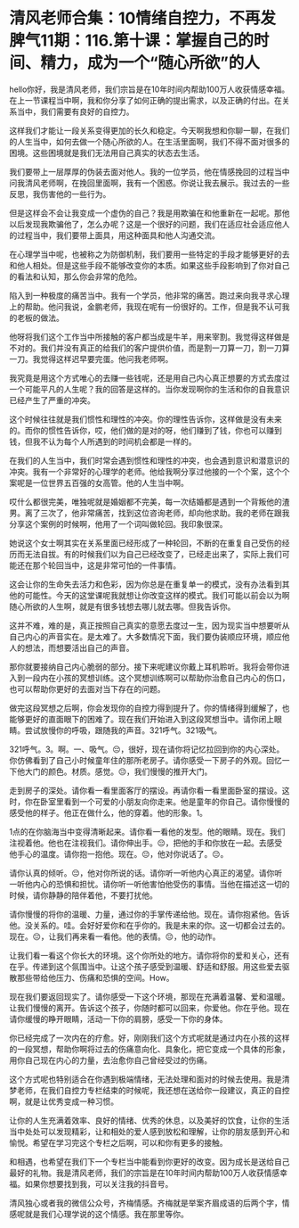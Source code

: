 # 清风老师合集：10情绪自控力，不再发脾气11期：116.第十课：掌握自己的时间、精力，成为一个“随心所欲”的人

hello你好，我是清风老师，我们宗旨是在10年时间内帮助100万人收获情感幸福。在上一节课程当中啊，我和你分享了如何正确的提出需求，以及正确的付出。在关系当中，我们需要有良好的自控力。

这样我们才能让一段关系变得更加的长久和稳定。今天啊我想和你聊一聊，在我们的人生当中，如何去做一个随心所欲的人。在生活里面啊，我们不得不面对很多的困境。这些困境就是我们无法用自己真实的状态去生活。

我们要带上一层厚厚的伪装去面对他人。我的一位学员，他在情感挽回的过程当中问我清风老师啊，在挽回里面啊，我有一个困惑。你说让我去展示。我过去的一些反思，我伤害他的一些行为。

但是这样会不会让我变成一个虚伪的自己？我是用欺骗在和他重新在一起呢。那他以后发现我欺骗他了，怎么办呢？这是一个很好的问题，我们在适应社会适应他人的过程当中，我们要带上面具，用这种面具和他人沟通交流。

在心理学当中呢，也被称之为防御机制，我们要用一些特定的手段才能够更好的去和他人相处。但是这些手段不能够改变你的本质。如果这些手段影响到了你对自己的看法和认知，那么你会非常的危险。

陷入到一种极度的痛苦当中。我有一个学员，他非常的痛苦。跑过来向我寻求心理上的帮助。他问我说，金鹏老师，我现在呢有一份很好的。工作，但是我不认可我的老板的做法。

他呀将我们这个工作当中所接触的客户都当成是牛羊，用来宰割。我觉得这样做是不对的。我们并没有真正的给我们的客户提供价值，而是割一刀算一刀，割一刀算一刀。我觉得这样迟早要完蛋。他问我老师啊。

我究竟是用这个方式唯心的去赚一些钱呢，还是用自己内心真正想要的方式去度过一个可能平凡的人生呢？我的回答是这样的。当你发现啊你的生活和你的自我意识已经产生了严重的冲突。

这个时候往往就是我们惯性和理性的冲突。你的理性告诉你，这样做是没有未来的。而你的惯性告诉你，哎，他们做的是对的呀，他们赚到了钱，你也可以赚到钱，但我不认为每个人所遇到的时间机会都是一样的。

在我们的人生当中，我们时常会遇到惯性和理性的冲突，也会遇到意识和潜意识的冲突。我有一个非常好的心理学的老师。他给我啊分享过他接的一个个案，这个个案呢是一位世界五百强的女高管。他的人生当中啊。

哎什么都很完美，唯独呢就是婚姻都不完美，每一次结婚都是遇到一个背叛他的渣男。离了三次了，他非常痛苦，找到这位咨询老师，却向他求助。我的老师在跟我分享这个案例的时候啊，他用了一个词叫做轮回。我印象很深。

她说这个女士啊其实在关系里面已经形成了一种轮回，不断的在重复自己受伤的经历而无法自拔。有的时候我们以为自己已经改变了，已经走出来了，实际上我们可能还在那个轮回当中，这是非常可怕的一件事情。

这会让你的生命失去活力和色彩，因为你总是在重复单一的模式，没有办法看到其他的可能性。今天的这堂课呢我就想让你改变这样的模式。我们可能以前会以为啊随心所欲的人生啊，就是有很多钱想去哪儿就去哪。但我告诉你。

这并不难，难的是，真正按照自己真实的意愿去度过一生，因为现实当中想要听从自己内心的声音实在。是太难了。大多数情况下面，我们要伪装顺应环境，顺应他人的想法，而想要活出自己的声音。

那你就要接纳自己内心脆弱的部分。接下来呢建议你戴上耳机聆听。我将会带你进入到一段内在小孩的冥想训练。这个冥想训练啊可以帮助你治愈自己内心的伤口，也可以帮助你更好的去面对当下存在的问题。

做完这段冥想之后啊，你会发现你的自控力得到提升了。你的情绪得到缓解了，也能够更好的直面眼下的困难了。现在我们开始进入到这段冥想当中。请你闭上眼睛。尝试放慢你的呼吸，跟随我的声音。321呼气。321吸气。

321呼气。3。啊。一、吸气。😔，很好，现在请你将记忆拉回到你的内心深处。你仿佛看到了自己小时候童年住的那所老房子。请你感受一下房子的外观。回忆一下他大门的颜色。材质。感觉。😔，我们慢慢的推开大门。

走到房子的深处。请你看一看里面客厅的摆设。再请你看一看里面卧室的摆设。这时，你在卧室里看到一个可爱的小朋友向你走来。他是童年的你自己。请你慢慢的感受他的样子。他正在做什么，他的穿着。他的形象。1。

1点的在你脑海当中变得清晰起来。请你看一看他的发型。他的眼睛。现在。我们注视着他。他也在注视我们。请你伸出手。😔，把他的手和你放在一起。去感受他手心的温度。请你抱一抱他。现在。😔，他对你说话了。😔。

请你认真的倾听。😔，他对你所说的话。请你听一听他内心真正的渴望。请你听一听他内心的恐惧和担忧。请你听一听他害怕他受伤的事情。当他在描述这一切的时候，请你静静的陪伴着他，不要打扰他。

请你慢慢的将你的温暖、力量，通过你的手掌传递给他。现在。请你抱紧他。告诉他。没关系的。哇。会好好爱你和在乎你的。我是未来的你。这一切都会过去的。现在。😔，让我们再来看一看他。他的表情。😔，他的动作。

让我们看一看这个你长大的环境。这个你所处的地方。请你将你的爱和关心，还有在乎。传递到这个氛围当中。让这个孩子感受到温暖、舒适和舒服。用这些爱去驱散那些带给他压力、伤痛和恐惧的空间。How。

现在我们要返回现实了。请你感受一下这个环境，那现在充满着温馨、爱和温暖。让我们慢慢的离开。告诉这个孩子，你随时都可以回来，你爱他。你在乎他。现在请你缓慢的睁开眼睛，活动一下你的肩膀，感受一下你的身体。

你已经完成了一次内在的疗愈。好，刚刚我们这个方式呢就是通过内在小孩的这样的一段冥想，帮助你啊将过去的伤痛意向化、具象化，把它变成一个具体的形象，用你自己现在内心的力量，去治愈你自己曾经受过的伤痛。

这个方式呢也特别适合在你遇到极端情绪，无法处理和面对的时候去使用。我是清梦老师，在我们自控力专栏结束的时候呢，我还想在送给你一段建议，真正的自控啊，就是让优秀变成一种习惯。

让你的人生充满着效率、良好的情绪、优秀的休息，以及美好的饮食，让你的生活当中处处可以发现精彩，让和相处的爱人感到放松和理解，让你的朋友感到开心和愉悦。希望在学习完这个专栏之后啊，可以和你有更多的接触。

和相遇，也希望在我们下一个专栏当中能看到你更好的改变。因为成长是送给自己最好的礼物。我是清风老师，我们的宗旨是在10年时间内帮助100万人收获情感幸福。如果你想要找到我，可以关注我的抖音号。

清风独心或者我的微信公众号，齐梅情感。齐梅就是举案齐眉成语的后两个字，情感呢就是我们心理学说的这个情感。我在那里等你。

